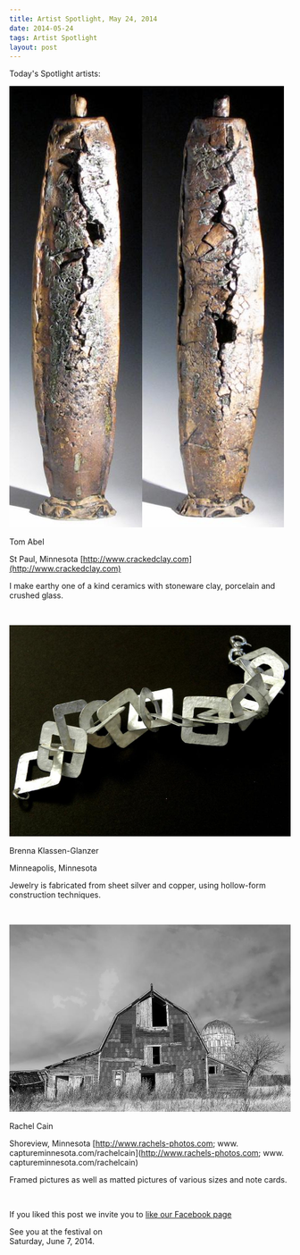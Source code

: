 ```yaml
---
title: Artist Spotlight, May 24, 2014
date: 2014-05-24
tags: Artist Spotlight
layout: post
---
```


Today's Spotlight artists:

![Tom Abel](/images/2014/posts/120164.529506.jpg)

Tom Abel 

St Paul, Minnesota [http://www.crackedclay.com](http://www.crackedclay.com)

I make earthy one of a kind ceramics with stoneware clay, porcelain and crushed glass. 

&nbsp;

![Brenna Klassen-Glanzer](/images/2014/posts/107196.475447.jpg)

Brenna Klassen-Glanzer

Minneapolis, Minnesota []()

Jewelry is fabricated from sheet silver and copper, using hollow-form construction techniques.  

&nbsp;

![Rachel Cain](/images/2014/posts/120232.529705.jpg)

Rachel Cain 

Shoreview, Minnesota [http://www.rachels-photos.com; www. captureminnesota.com/rachelcain](http://www.rachels-photos.com; www. captureminnesota.com/rachelcain)

Framed pictures as well as matted pictures of various sizes and note cards. 

&nbsp;

If you liked this post we invite you to 
[like our Facebook page](https://www.facebook.com/SAPArtsFestival)

See you at the festival on  
Saturday, June 7, 2014.
